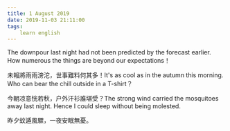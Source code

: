 ```yaml
---
title: 1 August 2019
date: 2019-11-03 21:11:00
tags:
    learn english
---
```

The downpour last night had not been
predicted by the forecast earlier. How numerous the things are beyond our
expectations！

未報將雨雨滂沱，世事難料何其多！It's as cool as in the autumn this morning. Who can
bear the chill outside in a T-shirt？

今朝凉意恍若秋，户外汗衫誰堪受？The strong wind carried the mosquitoes away
last night. Hence I could sleep without being molested.

昨夕蚊遁風驟，一夜安眠無憂。